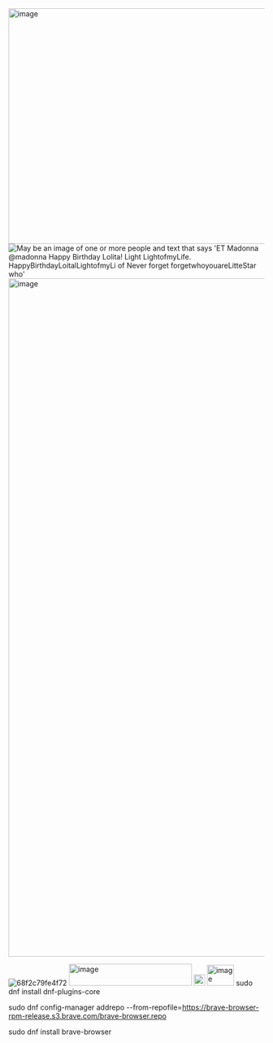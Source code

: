 <img width="631" height="463" alt="image" src="https://github.com/user-attachments/assets/41f2d694-7d8a-4038-8e26-119687e6108f" />
<img src="https://scontent-lax3-1.xx.fbcdn.net/v/t39.30808-6/565781618_1194859895833934_9002935668987640527_n.jpg?_nc_cat=105&amp;ccb=1-7&amp;_nc_sid=127cfc&amp;_nc_ohc=IDX3vublKJEQ7kNvwFLKYb5&amp;_nc_oc=AdnxV3oFXNmX8IyC4lQAt3jGchJSKgEKiP3SG2XE5G_Vgcz-ipmQk-Khj_i89FsUBhA&amp;_nc_zt=23&amp;_nc_ht=scontent-lax3-1.xx&amp;_nc_gid=OtAV4BIS4MpQ0yGsBEArUw&amp;oh=00_AfcK-hyX4fAFGeDWMTOeaVTpCF-rFN41eR-BZ0zfku0BSA&amp;oe=68F88E8A" alt="May be an image of one or more people and text that says &#39;ET Madonna @madonna Happy Birthday Lolita! Light LightofmyLife. HappyBirthdayLoitalLightofmyLi of Never forget forgetwhoyouareLitteStar who&#39;"/><img width="1080" height="1334" alt="image" src="https://github.com/user-attachments/assets/9233338d-e86c-424b-995b-98da3a33e76b" />


![68f2c79fe4f72](https://github.com/user-attachments/assets/ed1240b9-8068-4ff6-8e8b-7cd6342729aa)
<img width="242" height="43" alt="image" src="https://github.com/user-attachments/assets/c6b51662-9958-4231-bee8-91458e3f261d" />
<img width="22" height="22" alt="image" src="https://github.com/user-attachments/assets/c63df6ab-7f2e-4c6e-8b06-4cb91ff84d77" />
<img width="53" height="41" alt="image" src="https://github.com/user-attachments/assets/c7745cf6-de85-4b32-acde-d0ea7081742b" />
sudo dnf install dnf-plugins-core

sudo dnf config-manager addrepo --from-repofile=https://brave-browser-rpm-release.s3.brave.com/brave-browser.repo

sudo dnf install brave-browser


